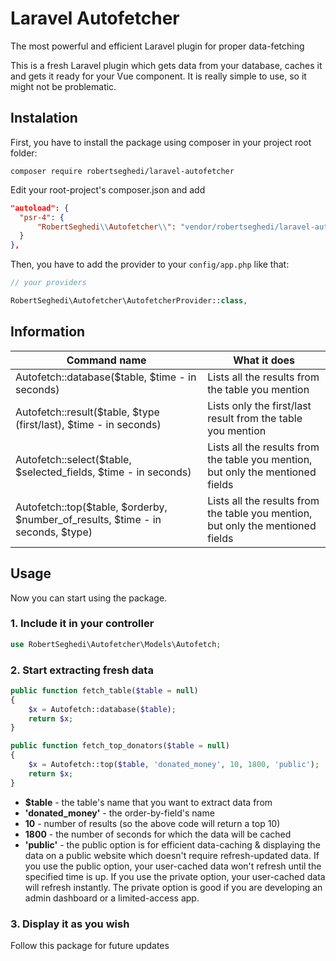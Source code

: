 # Laravel Autofetcher
 The most powerful and efficient Laravel plugin for proper data-fetching
 
 This is a fresh Laravel plugin which gets data from your database, caches it and gets it ready for your Vue component. It is really simple to use, so it might not be problematic. 
 
 ## Instalation
 First, you have to install the package using composer in your project root folder:
 ```
 composer require robertseghedi/laravel-autofetcher
 ```
  Edit your root-project's composer.json and add
  ```json
 "autoload": {
    "psr-4": {
        "RobertSeghedi\\Autofetcher\\": "vendor/robertseghedi/laravel-autofetcher/src"
    }
},
   ```
 Then, you have to add the provider to your ```config/app.php``` like that:
 ```php
 // your providers

RobertSeghedi\Autofetcher\AutofetcherProvider::class, 
 ```
 
## Information
 
| Command name | What it does |
| --- | --- |
| Autofetch::database($table, $time - in seconds) | Lists all the results from the table you mention|
| Autofetch::result($table, $type (first/last), $time - in seconds) | Lists only the first/last result from the table you mention|
| Autofetch::select($table, $selected_fields, $time - in seconds) | Lists all the results from the table you mention, but only the mentioned fields|
| Autofetch::top($table, $orderby, $number_of_results, $time - in seconds, $type) | Lists all the results from the table you mention, but only the mentioned fields|
   
## Usage

Now you can start using the package.

### 1. Include it in your controller

 ```php
use RobertSeghedi\Autofetcher\Models\Autofetch;
  ```
   
### 2. Start extracting fresh data

```php
public function fetch_table($table = null)
{
    $x = Autofetch::database($table);
    return $x;
}
```

```php
public function fetch_top_donators($table = null)
{
    $x = Autofetch::top($table, 'donated_money', 10, 1800, 'public');
    return $x;
}
```

- **$table** - the table's name that you want to extract data from
- **'donated_money'** - the order-by-field's name 
- **10** - number of results (so the above code will return a top 10)
- **1800** - the number of seconds for which the data will be cached
- **'public'** - the public option is for efficient data-caching & displaying the data on a public website which doesn't require refresh-updated data. If you use the public option, your user-cached data won't refresh until the specified time is up. If you use the private option, your user-cached data will refresh instantly. The private option is good if you are developing an admin dashboard or a limited-access app.
### 3. Display it as you wish

Follow this package for future updates
